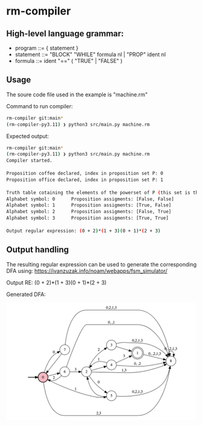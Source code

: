# rm-compiler

## High-level language grammar:

- program ::= { statement }
- statement ::= "BLOCK" "WHILE" formula nl |   "PROP" ident nl
- formula ::= ident "==" ( "TRUE" | "FALSE" )

## Usage
The soure code file used in the example is "machine.rm"

Command to run compiler:
```bash
rm-compiler git:main*  
(rm-compiler-py3.11) ❯ python3 src/main.py machine.rm
```

Expected output:
```bash
rm-compiler git:main*  
(rm-compiler-py3.11) ❯ python3 src/main.py machine.rm
Compiler started.

Proposition coffee declared, index in proposition set P: 0
Proposition office declared, index in proposition set P: 1

Truth table cotaining the elements of the powerset of P (this set is the input alphabet to the reward machine):
Alphabet symbol: 0      Proposition assigments: [False, False]
Alphabet symbol: 1      Proposition assigments: [True, False]
Alphabet symbol: 2      Proposition assigments: [False, True]
Alphabet symbol: 3      Proposition assigments: [True, True]

Output regular expression: (0 + 2)*(1 + 3)(0 + 1)*(2 + 3)
```

## Output handling

The resulting regular expression can be used to generate the corresponding DFA using: https://ivanzuzak.info/noam/webapps/fsm_simulator/

Output RE: (0 + 2)\*(1 + 3)(0 + 1)\*(2 + 3)

Generated DFA:


<img src="dfa.png" width="650px"/>





